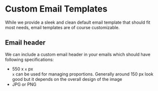# Custom Email Templates

While we provide a sleek and clean default email template that should fit most needs, email
templates are of course customizable.

## Email header

We can include a custom email header in your emails which should have following specifications:

* 550 x `x` px<br />
  `x` can be used for managing proportions. Generally around 150 px look good but it depends on the
  overall design of the image
* JPG or PNG
